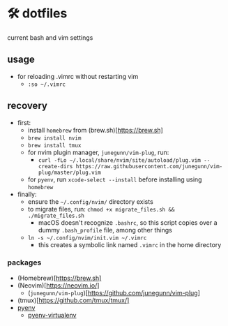 # 🛠 dotfiles
current bash and vim settings

## usage
- for reloading .vimrc without restarting vim
  - `:so ~/.vimrc`

## recovery
- first:
  - install `homebrew` from (brew.sh)[https://brew.sh]
  - `brew install nvim`
  - `brew install tmux`
  - for nvim plugin manager, `junegunn/vim-plug`, run:
    - `curl -fLo ~/.local/share/nvim/site/autoload/plug.vim --create-dirs https://raw.githubusercontent.com/junegunn/vim-plug/master/plug.vim`
  - for `pyenv`, run `xcode-select --install` before installing using `homebrew`
- finally:
  - ensure the `~/.config/nvim/` directory exists
  - to migrate files, run: `chmod +x migrate_files.sh && ./migrate_files.sh`
    - macOS doesn't recognize `.bashrc`, so this script copies over a dummy
    `.bash_profile` file, among other things
  - `ln -s ~/.config/nvim/init.vim ~/.vimrc`
    - this creates a symbolic link named `.vimrc` in the home directory

### packages
- (Homebrew)[https://brew.sh]
- (Neovim)[https://neovim.io/]
  - (`junegunn/vim-plug`)[https://github.com/junegunn/vim-plug]
- (tmux)[https://github.com/tmux/tmux/]
- [pyenv](https://github.com/pyenv/pyenv)
  - [pyenv-virtualenv](https://github.com/pyenv/pyenv-virtualenv)

